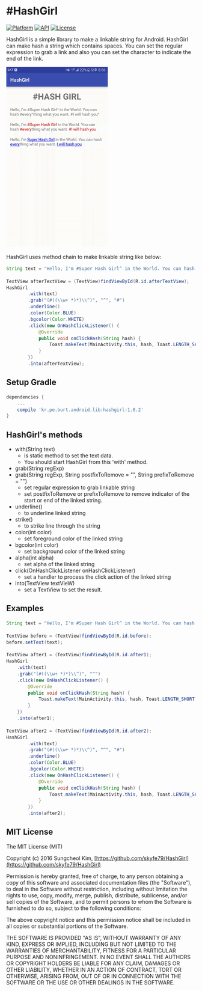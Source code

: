 # #HashGirl

[![Platform](https://img.shields.io/badge/platform-android-green.svg)](http://developer.android.com/index.html)
[![API](https://img.shields.io/badge/API-7%2B-brightgreen.svg?style=flat)](https://android-arsenal.com/api?level=7)
[![License](https://img.shields.io/badge/License-MIT-blue.svg?style=flat)](http://opensource.org/licenses/MIT)

HashGirl is a simple library to make a linkable string for Android. HashGirl can make hash a string which contains spaces. You can set the regular expression to grab a link and also you can set the character to indicate the end of the link.

![](art/hashgirl.gif)

HashGirl uses method chain to make linkable string like below:

```java
String text = "Hello, I'm #Super Hash Girl^ in the World. You can hash #every^thing what you want. #I will hash you^";

TextView afterTextView = (TextView)findViewById(R.id.afterTextView);
HashGirl
        .with(text)
        .grab("(#((\\w+ *)*)\\^)", "^", "#")
        .underline()
        .color(Color.BLUE)
        .bgcolor(Color.WHITE)
        .click(new OnHashClickListener() {
            @Override
            public void onClickHash(String hash) {
                Toast.makeText(MainActivity.this, hash, Toast.LENGTH_SHORT).show();
            }
        })
        .into(afterTextView);
```

## Setup Gradle

```gradle
dependencies {
    ...
    compile 'kr.pe.burt.android.lib:hashgirl:1.0.2'
}
```

## HashGirl's methods

* with(String text)
	* is static method to set the text data.
	* You should start HashGirl from this 'with' method.
* grab(String regExp)
* grab(String regExp, String postfixToRemove = "", String prefixToRemove = "")
	* set regular expression to grab linkable string
	* set postfixToRemove or prefixToRemove to remove indicator of the start or end of the linked string.
* underline()
	* to underline linked string
* strike()
	* to strike line through the string   
* color(int color)
	* set foreground color of the linked string
* bgcolor(int color)
	* set background color of the linked string
* alpha(int alpha)
	* set alpha of the linked string
* click(OnHashClickListener onHashClickListener)
	* set a handler to process the click action of the linked string
* into(TextView textVieW)
	* set a TextView to set the result.   

## Examples

```java
String text = "Hello, I'm #Super Hash Girl^ in the World. You can hash #every^thing what you want. #I will hash you^";

TextView before = (TextView)findViewById(R.id.before);
before.setText(text);

TextView after1 = (TextView)findViewById(R.id.after1);
HashGirl
    .with(text)
    .grab("(#((\\w+ *)*)\\^)", "^")
    .click(new OnHashClickListener() {
        @Override
        public void onClickHash(String hash) {
            Toast.makeText(MainActivity.this, hash, Toast.LENGTH_SHORT).show();
        }
    })
    .into(after1);

TextView after2 = (TextView)findViewById(R.id.after2);
HashGirl
        .with(text)
        .grab("(#((\\w+ *)*)\\^)", "^", "#")
        .underline()
        .color(Color.BLUE)
        .bgcolor(Color.WHITE)
        .click(new OnHashClickListener() {
            @Override
            public void onClickHash(String hash) {
                Toast.makeText(MainActivity.this, hash, Toast.LENGTH_SHORT).show();
            }
        })
        .into(after2);
```

## MIT License

The MIT License (MIT)

Copyright (c) 2016 Sungcheol Kim, [https://github.com/skyfe79/HashGirl](https://github.com/skyfe79/HashGirl)

Permission is hereby granted, free of charge, to any person obtaining a copy
of this software and associated documentation files (the "Software"), to deal
in the Software without restriction, including without limitation the rights
to use, copy, modify, merge, publish, distribute, sublicense, and/or sell
copies of the Software, and to permit persons to whom the Software is
furnished to do so, subject to the following conditions:

The above copyright notice and this permission notice shall be included in all
copies or substantial portions of the Software.

THE SOFTWARE IS PROVIDED "AS IS", WITHOUT WARRANTY OF ANY KIND, EXPRESS OR
IMPLIED, INCLUDING BUT NOT LIMITED TO THE WARRANTIES OF MERCHANTABILITY,
FITNESS FOR A PARTICULAR PURPOSE AND NONINFRINGEMENT. IN NO EVENT SHALL THE
AUTHORS OR COPYRIGHT HOLDERS BE LIABLE FOR ANY CLAIM, DAMAGES OR OTHER
LIABILITY, WHETHER IN AN ACTION OF CONTRACT, TORT OR OTHERWISE, ARISING FROM,
OUT OF OR IN CONNECTION WITH THE SOFTWARE OR THE USE OR OTHER DEALINGS IN THE
SOFTWARE.
